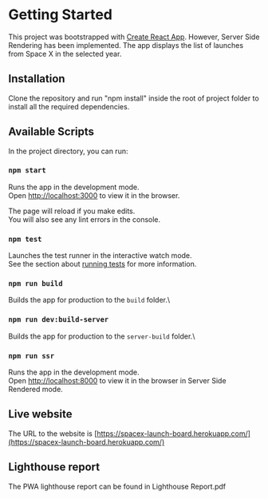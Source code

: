 # Getting Started

This project was bootstrapped with [Create React App](https://github.com/facebook/create-react-app). However, Server Side Rendering has been implemented. The app displays the list of launches from Space X in the selected year. 

## Installation

Clone the repository and run "npm install" inside the root of project folder to install all the required dependencies.

## Available Scripts

In the project directory, you can run:

### `npm start`

Runs the app in the development mode.\
Open [http://localhost:3000](http://localhost:3000) to view it in the browser.

The page will reload if you make edits.\
You will also see any lint errors in the console.

### `npm test`

Launches the test runner in the interactive watch mode.\
See the section about [running tests](https://facebook.github.io/create-react-app/docs/running-tests) for more information.

### `npm run build`

Builds the app for production to the `build` folder.\

### `npm run dev:build-server`

Builds the app for production to the `server-build` folder.\

### `npm run ssr`

Runs the app in the development mode.\
Open [http://localhost:8000](http://localhost:8000) to view it in the browser in Server Side Rendered mode.

## Live website

The URL to the website is [https://spacex-launch-board.herokuapp.com/](https://spacex-launch-board.herokuapp.com/)

## Lighthouse report

The PWA lighthouse report can be found in Lighthouse Report.pdf
